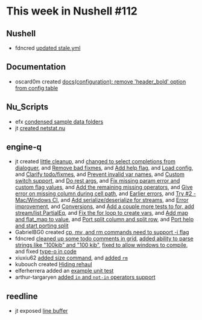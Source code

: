 # This week in Nushell #112

## Nushell

- fdncred [updated stale.yml](https://github.com/nushell/nushell/pull/4073)

## Documentation

- oscard0m created [docs(configuration): remove 'header_bold' option from config table](https://github.com/nushell/nushell.github.io/pull/205)

## Nu_Scripts

- efx [condensed sample data folders](https://github.com/nushell/nu_scripts/pull/100)
- jt [created netstat.nu](https://github.com/nushell/nu_scripts/pull/99)

## engine-q

- jt created [little cleanup](https://github.com/nushell/engine-q/pull/237), and [changed to select completions from dialoguer](https://github.com/nushell/engine-q/pull/236), and [Remove bad fixmes](https://github.com/nushell/engine-q/pull/233), and [Add help flag](https://github.com/nushell/engine-q/pull/232), and [Load config](https://github.com/nushell/engine-q/pull/231), and [Clarify todo/fixmes](https://github.com/nushell/engine-q/pull/133), and [Prevent invalid var names](https://github.com/nushell/engine-q/pull/131), and [Custom switch support](https://github.com/nushell/engine-q/pull/130), and [Do rest args](https://github.com/nushell/engine-q/pull/129), and [Fix missing param error and custom flag values](https://github.com/nushell/engine-q/pull/128), and [Add the remaining missing operators](https://github.com/nushell/engine-q/pull/127), and [Give error on missing column during cell path](https://github.com/nushell/engine-q/pull/126), and [Earlier errors](https://github.com/nushell/engine-q/pull/125), and [Try #2 - Mac/Windows CI](https://github.com/nushell/engine-q/pull/124), and [Add serialize/deserialize for streams](https://github.com/nushell/engine-q/pull/120), and [Error improvement](https://github.com/nushell/engine-q/pull/119), and [Conversions](https://github.com/nushell/engine-q/pull/117), and [Add a couple more tests to for, add stream/list PartialEq](https://github.com/nushell/engine-q/pull/113), and [Fix the for loop to create vars](https://github.com/nushell/engine-q/pull/112), and [Add map and flat_map to value](https://github.com/nushell/engine-q/pull/110), and [Port split column and split row](https://github.com/nushell/engine-q/pull/109), and [Port help and start porting split](https://github.com/nushell/engine-q/pull/108)
- GabrielBG0 created [cp, mv, and rm commands need to support -i flag](https://github.com/nushell/engine-q/pull/235)
- fdncred [cleaned up some todo comments in grid](https://github.com/nushell/engine-q/pull/234), [added ability to parse strings like "100kib" and "100 kib"](https://github.com/nushell/engine-q/pull/134), [fixed to allow windows to compile](https://github.com/nushell/engine-q/pull/122), and fixed [type-o in code](https://github.com/nushell/engine-q/pull/118)
- xiuxiu62 [added size command](https://github.com/nushell/engine-q/pull/230), and [added `rm`](https://github.com/nushell/engine-q/pull/114)
- kubouch created [Hiding rehaul](https://github.com/nushell/engine-q/pull/115)
- elferherrera added an [example unit test](https://github.com/nushell/engine-q/pull/111)
- arthur-targaryen [added `in` and `not-in` operators support](https://github.com/nushell/engine-q/pull/107)

## reedline

- jt exposed [line buffer](https://github.com/nushell/reedline/pull/165)
